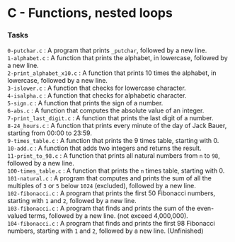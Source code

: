 # C - Functions, nested loops

### Tasks

`0-putchar.c` : A program that prints `_putchar`, followed by a new line.<br/>
`1-alphabet.c` : A function that prints the alphabet, in lowercase, followed by a new line.<br/>
`2-print_alphabet_x10.c` : A function that prints 10 times the alphabet, in lowercase, followed by a new line.<br/>
`3-islower.c` : A function that checks for lowercase character.<br/>
`4-isalpha.c` : A function that checks for alphabetic character.<br/>
`5-sign.c` : A function that prints the sign of a number.<br/>
`6-abs.c` : A function that computes the absolute value of an integer. <br/>
`7-print_last_digit.c` : A function that prints the last digit of a number.<br/>
`8-24_hours.c` : A function that prints every minute of the day of Jack Bauer, starting from 00:00 to 23:59.<br/>`9-times_table.c` : A function that prints the 9 times table, starting with 0.<br/>
`10-add.c` : A function that adds two integers and returns the result.<br/>`11-print_to_98.c` : A function that prints all natural numbers from `n` to `98`, followed by a new line.<br/>
`100-times_table.c` : A function that prints the `n` times table, starting with 0.<br/>`101-natural.c` : A program that computes and prints the sum of all the multiples of `3` or `5` below `1024` (excluded), followed by a new line.<br/>
`102-fibonacci.c` : A program that prints the first 50 Fibonacci numbers, starting with `1` and `2`, followed by a new line.<br/>`103-fibonacci.c` : A program that finds and prints the sum of the even-valued terms, followed by a new line. (not exceed 4,000,000).<br/>
`104-fibonacci.c` : A program that finds and prints the first 98 Fibonacci numbers, starting with `1` and `2`, followed by a new line. (Unfinished)<br/>
